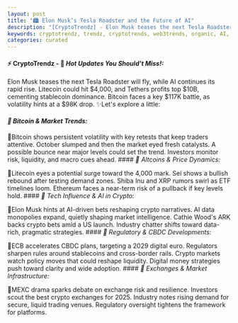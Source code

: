 ```yaml
---
layout: post
title: "🏙️ Elon Musk’s Tesla Roadster and the Future of AI"
description: "[CryptoTrendz] - Elon Musk teases the next Tesla Roadster will fly, while AI continues its rapid rise. Litecoin could hit $4,000, and Tethers profits top $10B, cementing stablecoin dominance. Bitcoin faces a key $117K battle, as volatility hints at a $98K drop."
keywords: cryptotrendz, trendz, cryptotrends, web3trends, organic, AI, BTC, Stablecoin, CEO, Ethereum, Market, Crypto, Bitcoin, Musk, Digital, Bank, Dogecoin
categories: curated
---
```


#### ⚡ CryptoTrendz - 📌 *Hot Updates You Should't Miss!:*

Elon Musk teases the next Tesla Roadster will fly, while AI continues its rapid rise. Litecoin could hit $4,000, and Tethers profits top $10B, cementing stablecoin dominance. Bitcoin faces a key $117K battle, as volatility hints at a $98K drop. ✨Let's explore a little:


#### *🔖 Bitcoin & Market Trends:*  

🔹Bitcoin shows persistent volatility with key retests that keep traders attentive. October slumped and then the market eyed fresh catalysts. A possible bounce near major levels could set the trend. Investors monitor risk, liquidity, and macro cues ahead. #### *🔖 Altcoins & Price Dynamics:*  

🔹Litecoin eyes a potential surge toward the 4,000 mark. Sei shows a bullish rebound after testing demand zones. Shiba Inu and XRP rumors swirl as ETF timelines loom. Ethereum faces a near-term risk of a pullback if key levels hold. #### *🔖 Tech Influence & AI in Crypto:*  

🔹Elon Musk hints at AI-driven bets reshaping crypto narratives. AI data monopolies expand, quietly shaping market intelligence. Cathie Wood's ARK backs crypto bets amid a US launch. Industry chatter shifts toward data-rich, pragmatic strategies. #### *🔖 Regulatory & CBDC Developments:*  

🔹ECB accelerates CBDC plans, targeting a 2029 digital euro. Regulators sharpen rules around stablecoins and cross-border rails. Crypto markets watch policy moves that could reshape liquidity. Digital money strategies push toward clarity and wide adoption. #### *🔖 Exchanges & Market Infrastructure:*  

🔹MEXC drama sparks debate on exchange risk and resilience. Investors scout the best crypto exchanges for 2025. Industry notes rising demand for secure, liquid trading venues. Regulatory oversight tightens the framework for platforms.